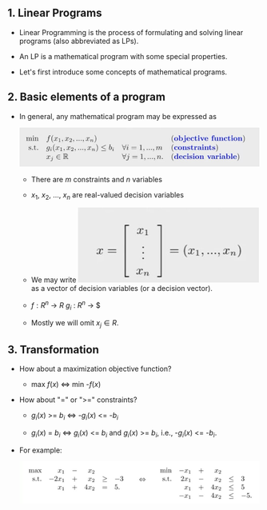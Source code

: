 ## 1. Linear Programs

- Linear Programming is the process of formulating and solving linear programs (also abbreviated as LPs).

- An LP is a mathematical program with some special properties.

- Let's first introduce some concepts of mathematical programs.

## 2. Basic elements of a program

- In general, any mathematical program may be expressed as 

    <img src="./Img/2_2_Elements_of_a_mathematical_program_1_1.jpg">


    - There are $m$ constraints and $n$ variables

    - $x_1$, $x_2$, ..., $x_n$ are real-valued decision variables

    - We may write
    <img src="./Img/2_2_Elements_of_a_mathematical_program_1_2.jpg"> as a vector of decision variables (or a decision vector).

    - $f : R^n$ -> $R$ $g_i$ : $R^n$ -> $

    - Mostly we will omit $x_j \in R$.

## 3. Transformation

- How about a maximization objective function?

    - max $f(x)$ <=> min -$f(x)$

- How about "=" or ">=" constraints?

    - $g_i(x)$ >= $b_i$ <=> -$g_i(x)$ <= -$b_i$

    - $g_i(x)$ = $b_i$ <=> $g_i(x)$ <= $b_i$ and $g_i(x)$ >= $b_i$, i.e., -$g_i(x)$ <= -$b_i$.

- For example:

    <img src="./Img/2_2_Elements_of_a_mathematical_program_1_3.jpg">





